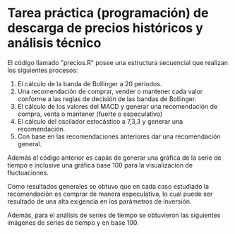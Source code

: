 # Tarea práctica (programación) de descarga de precios históricos y análisis técnico

El código llamado "precios.R" posee una estructura secuencial que realizan los siguientes procesos:

1. El cálculo de la banda de Bollinger a 20 periodos.
2. Una recomendación de comprar, vender o mantener cada valor conforme a las reglas de decisión de las bandas de Bollinger.
3. El cálculo de los valores del MACD y generar una recomendación de compra, venta o mantener (fuerte o especulativo)
4. El cálculo del oscilador estocástico a 7,3,3  y generar una recomendación.
5. Con base en las recomendaciones anteriores dar una recomendación general. 

Además el código anterior es capás de generar una gráfica de la serie de tiempo e inclusive una gráfica base 100 para la visualización de fluctuaciones.

Como resultados generales se obtuvo que en cada caso estudiado la recomendación es comprar de manera especulativa, lo cual puede ser resultado de una alta exigencia en los parámetros de inversión.

Además, para el análisis de series de tiempo se obtuvieron las siguientes imágenes de series de tiempo y en base 100.



